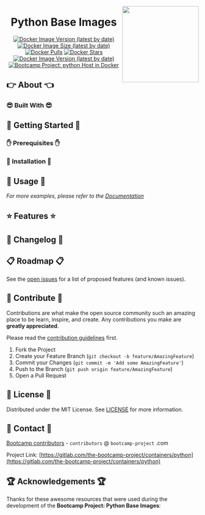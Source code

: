 <a href="https://bootcamp-project.com/" target="_blank"><img src="https://bootcamp-project.com/images/logo.png" align="right" height="200" /></a>

<h1 align="center">Python Base Images</h1>

<div align="center">
    <a href="https://bootcamp-project.com/" title="Docker Image Version (latest by date)" target="_blank"><img src="https://img.shields.io/docker/v/tbcp/python?style=for-the-badge" alt="Docker Image Version (latest by date)" /></a>
    <a href="https://bootcamp-project.com/" title="Docker Image Size (latest by date)" target="_blank"><img src="https://img.shields.io/docker/image-size/tbcp/python?style=for-the-badge" alt="Docker Image Size (latest by date)" /></a>
    <a href="https://bootcamp-project.com/" title="Docker Pulls" target="_blank"><img src="https://img.shields.io/docker/pulls/tbcp/python?style=for-the-badge" alt="Docker Pulls" /></a>
    <a href="https://bootcamp-project.com/" title="Docker Stars" target="_blank"><img src="https://img.shields.io/docker/stars/tbcp/python?style=for-the-badge" alt="Docker Stars" /></a>
    <a href="https://bootcamp-project.com/" title="Docker Image Version (latest by date)" target="_blank"><img src="https://img.shields.io/docker/v/tbcp/python?style=for-the-badge" alt="Docker Image Version (latest by date)" /></a>
    <a href="https://bootcamp-project.com/" title="Bootcamp Project: Python Base Images" target="_blank"><img src="https://img.shields.io/badge/Bootcamp-Project-blue?style=for-the-badge" alt="Bootcamp Project: python Host in Docker" /></a>
</div>

## 👉 About 👈

### 😎 Built With 😎

## 📖 Getting Started 📖

### ✋ Prerequisites ✋

### 💪 Installation 💪

## 🚀 Usage 🚀

_For more examples, please refer to the [Documentation](https://data.rtfm.page)_

## ⭐️ Features ⭐️

## 📑 Changelog 📑

## 📋 Roadmap 📋

See the [open issues](https://gitlab.com/the-bootcamp-project/containers/python/-/issues) for a list of proposed features (and known issues).

## 🤝 Contribute 🤝

Contributions are what make the open source community such an amazing place to be learn, inspire, and create. Any contributions you make are **greatly appreciated**.

Please read the [contribution guidelines](contributing.md) first.

1. Fork the Project
2. Create your Feature Branch (`git checkout -b feature/AmazingFeature`)
3. Commit your Changes (`git commit -m 'Add some AmazingFeature'`)
4. Push to the Branch (`git push origin feature/AmazingFeature`)
5. Open a Pull Request

## 📜 License 📜

Distributed under the MIT License. See [LICENSE](LICENSE) for more information.

## 💌 Contact 💌

[Bootcamp contributors](https://bootcamp-project.com/) - `contributors` @ `bootcamp-project` .com

Project Link: [https://gitlab.com/the-bootcamp-project/containers/python](https://gitlab.com/the-bootcamp-project/containers/python)

## 🏆 Acknowledgements 🏆

Thanks for these awesome resources that were used during the development of the **Bootcamp Project: Python Base Images**:
